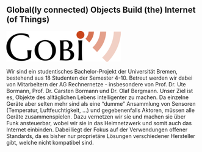 ## Global(ly connected) Objects Build (the) Internet (of Things)

<p class="logo"><img src="assets/img/projects/gobi.png" /></p>

Wir sind ein studentisches Bachelor-Projekt der Universität Bremen, bestehend aus 18 Studenten der Semester 4-10. 
Betreut werden wir dabei von Mitarbeitern der AG Rechnernetze - insbesondere von Prof. Dr. Ute Bormann, 
Prof. Dr. Carsten Bormann und Dr. Olaf Bergmann. Unser Ziel ist es, Objekte des alltäglichen Lebens 
intelligenter zu machen. Da einzelne Geräte aber selten mehr sind als eine “dumme” Ansammlung von 
Sensoren (Temperatur, Luftfeuchtigkeit, ...) und gegebenenfalls Aktoren, müssen alle Geräte zusammenspielen. 
Dazu vernetzen wir sie und machen sie über Funk ansteuerbar, wobei wir sie in das Heimnetzwerk und somit auch 
das Internet einbinden. Dabei liegt der Fokus auf der Verwendungen offener Standards, da es bisher nur proprietäre 
Lösungen verschiedener Hersteller gibt, welche nicht kompatibel sind.

